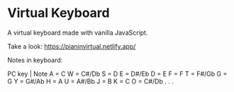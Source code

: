 # Virtual Keyboard

A virtual keyboard made with vanilla JavaScript.

Take a look: https://pianinvirtual.netlify.app/

Notes in keyboard:

PC key | Note
A = C 
W = C#/Db 
S = D 
E = D#/Eb 
D = E 
F = F
T = F#/Gb
G = G
Y = G#/Ab
H = A
U = A#/Bb
J = B
K = C
O = C#/Db
.
.
.
